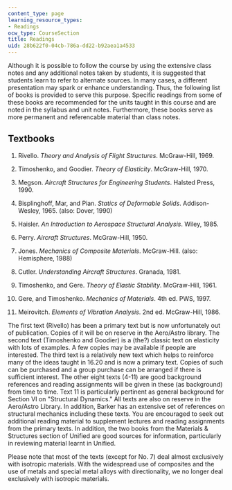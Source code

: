 ```yaml
---
content_type: page
learning_resource_types:
- Readings
ocw_type: CourseSection
title: Readings
uid: 28b622f0-04cb-786a-dd22-b92aea1a4533
---
```


Although it is possible to follow the course by using the extensive class notes and any additional notes taken by students, it is suggested that students learn to refer to alternate sources. In many cases, a different presentation may spark or enhance understanding. Thus, the following list of books is provided to serve this purpose. Specific readings from some of these books are recommended for the units taught in this course and are noted in the syllabus and unit notes. Furthermore, these books serve as more permanent and referencable material than class notes.

Textbooks
---------

1.  Rivello. _Theory and Analysis of Flight Structures_. McGraw-Hill, 1969.  
      
    
2.  Timoshenko, and Goodier. _Theory of Elasticity_. McGraw-Hill, 1970.  
      
    
3.  Megson. _Aircraft Structures for Engineering Students_. Halsted Press, 1990.  
      
    
4.  Bisplinghoff, Mar, and Pian. _Statics of Deformable Solids_. Addison-Wesley, 1965. (also: Dover, 1990)  
      
    
5.  Haisler. _An Introduction to Aerospace Structural Analysis_. Wiley, 1985.  
      
    
6.  Perry. _Aircraft Structures_. McGraw-Hill, 1950.  
      
    
7.  Jones. _Mechanics of Composite Materials_. McGraw-Hill. (also: Hemisphere, 1988)  
      
    
8.  Cutler. _Understanding Aircraft Structures_. Granada, 1981.  
      
    
9.  Timoshenko, and Gere. _Theory of Elastic Stability_. McGraw-Hill, 1961.  
      
    
10.  Gere, and Timoshenko. _Mechanics of Materials_. 4th ed. PWS, 1997.  
      
    
11.  Meirovitch. _Elements of Vibration Analysis_. 2nd ed. McGraw-Hill, 1986.  
    

The first text (Rivello) has been a primary text but is now unfortunately out of publication. Copies of it will be on reserve in the Aero/Astro library. The second text (Timoshenko and Goodier) is a (the?) classic text on elasticity with lots of examples. A few copies may be available if people are interested. The third text is a relatively new text which helps to reinforce many of the ideas taught in 16.20 and is now a primary text. Copies of such can be purchased and a group purchase can be arranged if there is sufficient interest. The other eight texts (4-11) are good background references and reading assignments will be given in these (as background) from time to time. Text 11 is particularly pertinent as general background for Section VI on "Structural Dynamics." All texts are also on reserve in the Aero/Astro Library. In addition, Barker has an extensive set of references on structural mechanics including these texts. You are encouraged to seek out additional reading material to supplement lectures and reading assignments from the primary texts. In addition, the two books from the Materials & Structures section of Unified are good sources for information, particularly in reviewing material learnt in Unified.

Please note that most of the texts (except for No. 7) deal almost exclusively with isotropic materials. With the widespread use of composites and the use of metals and special metal alloys with directionality, we no longer deal exclusively with isotropic materials.